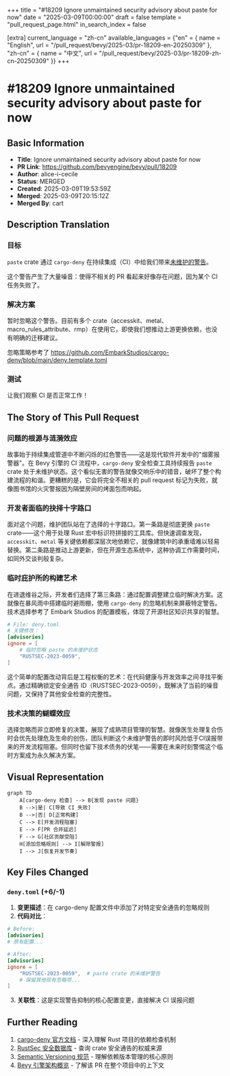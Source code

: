 +++
title = "#18209 Ignore unmaintained security advisory about paste for now"
date = "2025-03-09T00:00:00"
draft = false
template = "pull_request_page.html"
in_search_index = false

[extra]
current_language = "zh-cn"
available_languages = {"en" = { name = "English", url = "/pull_request/bevy/2025-03/pr-18209-en-20250309" }, "zh-cn" = { name = "中文", url = "/pull_request/bevy/2025-03/pr-18209-zh-cn-20250309" }}
+++

# #18209 Ignore unmaintained security advisory about paste for now

## Basic Information
- **Title**: Ignore unmaintained security advisory about paste for now
- **PR Link**: https://github.com/bevyengine/bevy/pull/18209
- **Author**: alice-i-cecile
- **Status**: MERGED
- **Created**: 2025-03-09T19:53:59Z
- **Merged**: 2025-03-09T20:15:12Z
- **Merged By**: cart

## Description Translation
### 目标

`paste` crate 通过 `cargo-deny` 在持续集成（CI）中给我们带来[未维护的警告](https://github.com/bevyengine/bevy/actions/runs/13751490200/job/38452998990?pr=18099)。

这个警告产生了大量噪音：使得不相关的 PR 看起来好像存在问题，因为某个 CI 任务失败了。

### 解决方案

暂时忽略这个警告。目前有多个 crate（accesskit、metal、macro_rules_attribute、rmp）在使用它，即使我们想推动上游更换依赖，也没有明确的迁移建议。

忽略策略参考了 https://github.com/EmbarkStudios/cargo-deny/blob/main/deny.template.toml

### 测试

让我们观察 CI 是否正常工作！

## The Story of This Pull Request

### 问题的根源与涟漪效应

故事始于持续集成管道中不断闪烁的红色警告——这是现代软件开发中的"烟雾报警器"。在 Bevy 引擎的 CI 流程中，`cargo-deny` 安全检查工具持续报告 `paste` crate 处于未维护状态。这个看似无害的警告就像交响乐中的错音，破坏了整个构建流程的和谐。更糟糕的是，它会将完全不相关的 pull request 标记为失败，就像图书馆的火灾警报因为隔壁房间的烤面包而响起。

### 开发者面临的抉择十字路口

面对这个问题，维护团队站在了选择的十字路口。第一条路是彻底更换 `paste` crate——这个用于处理 Rust 宏中标识符拼接的工具库。但快速调查发现，`accesskit`、`metal` 等关键依赖都深层次地依赖它，就像建筑中的承重墙难以轻易替换。第二条路是推动上游更新，但在开源生态系统中，这种协调工作需要时间，如同外交谈判般复杂。

### 临时庇护所的构建艺术

在进退维谷之际，开发者们选择了第三条路：通过配置调整建立临时解决方案。这就像在暴风雨中搭建临时避雨棚，使用 `cargo-deny` 的忽略机制来屏蔽特定警告。技术选择参考了 Embark Studios 的配置模板，体现了开源社区知识共享的智慧。

```toml
# File: deny.toml
# 关键修改：
[advisories]
ignore = [
    # 临时忽略 paste 的未维护状态
    "RUSTSEC-2023-0059",
]
```

这个简单的配置改动背后是工程权衡的艺术：在代码健康与开发效率之间寻找平衡点。通过精确锁定安全通告 ID（RUSTSEC-2023-0059），既解决了当前的噪音问题，又保持了其他安全检查的完整性。

### 技术决策的蝴蝶效应

选择忽略而非立即修复的决策，展现了成熟项目管理的智慧。就像医生处理复合伤时会优先处理危及生命的创伤，团队判断这个未维护警告的即时风险低于CI误报带来的开发流程阻塞。但同时也留下技术债务的伏笔——需要在未来时刻警惕这个临时方案成为永久解决方案。

## Visual Representation

```mermaid
graph TD
    A[cargo-deny 检查] --> B{发现 paste 问题}
    B -->|是| C[导致 CI 失败]
    B -->|否| D[正常构建]
    C --> E[开发流程阻塞]
    E --> F[PR 合并延迟]
    F --> G[社区贡献受阻]
    H[添加忽略规则] --> I[解除警报]
    I --> J[恢复开发节奏]
```

## Key Files Changed

### `deny.toml` (+6/-1)
1. **变更描述**：在 cargo-deny 配置文件中添加了对特定安全通告的忽略规则
2. **代码对比**：
```toml
# Before:
[advisories]
# 原有配置...

# After:
[advisories]
ignore = [
    "RUSTSEC-2023-0059",  # paste crate 的未维护警告
    # 保留其他现有忽略项...
]
```
3. **关联性**：这是实现警告抑制的核心配置变更，直接解决 CI 误报问题

## Further Reading

1. [cargo-deny 官方文档](https://embarkstudios.github.io/cargo-deny/) - 深入理解 Rust 项目的依赖检查机制
2. [RustSec 安全数据库](https://rustsec.org/) - 查询 crate 安全通告的权威来源
3. [Semantic Versioning 规范](https://semver.org/) - 理解依赖版本管理的核心原则
4. [Bevy 引擎架构概览](https://bevyengine.org/learn/book/introduction/) - 了解该 PR 在整个项目中的上下文